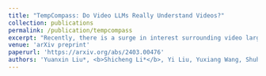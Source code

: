 ```yaml
---
title: "TempCompass: Do Video LLMs Really Understand Videos?"
collection: publications
permalink: /publication/tempcompass
excerpt: "Recently, there is a surge in interest surrounding video large language models (Video LLMs). However, existing benchmarks fail to provide a comprehensive feedback on the temporal perception ability of Video LLMs. On the one hand, most of them are unable to distinguish between different temporal aspects (e.g., speed, direction) and thus cannot reflect the nuanced performance on these specific aspects. On the other hand, they are limited in the diversity of task formats (e.g., only multi-choice QA), which hinders the understanding of how temporal perception performance may vary across different types of tasks. Motivated by these two problems, we propose the TempCompass benchmark, which introduces a diversity of temporal aspects and task formats. To collect high-quality test data, we devise two novel strategies: (1) In video collection, we construct conflicting videos that share the same static content but differ in a specific temporal aspect, which prevents Video LLMs from leveraging single-frame bias or language priors. (2) To collect the task instructions, we propose a paradigm where humans first annotate meta-information for a video and then an LLM generates the instruction. We also design an LLM-based approach to automatically and accurately evaluate the responses from Video LLMs. Based on TempCompass, we comprehensively evaluate 8 state-of-the-art (SOTA) Video LLMs and 3 Image LLMs, and reveal the discerning fact that these models exhibit notably poor temporal perception ability. "
venue: 'arXiv preprint'
paperurl: 'https://arxiv.org/abs/2403.00476'
authors: 'Yuanxin Liu*, <b>Shicheng Li*</b>, Yi Liu, Yuxiang Wang, Shuhuai Ren, Lei Li, Sishuo Chen, Xu Sun, Lu Hou'
---
```

